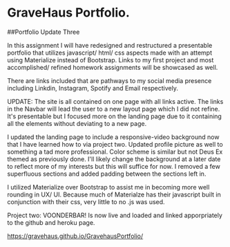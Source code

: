 # GraveHaus Portfolio. 
##Portfolio Update Three

In this assignment I will have redesigned and restructured a presentable portfolio that utilizes javascript/ html/ css aspects made with an attempt using Materialize instead of Bootstrap. Links to my first project and most accomplished/ refined homework assignments will be showcased as well.

There are links included that are pathways to my social media presence including Linkdin, Instagram, Spotify and Email respectively.

UPDATE:
The site is all contained on one page with all links active. The links in the Navbar will lead the user to a new layout page which I did not refine. It's presentable but I focused more on the landing page due to it containing all the elements without deviating to a new page.

I updated the landing page to include a responsive-video background now that I have learned how to via project two. Updated profile picture as well to something a tad more professional. Color scheme is similar but not Deus Ex themed as previously done. I'll likely change the background at a later date to reflect more of my interests but this will suffice for now. I removed a few superfluous sections and added padding between the sections left in.

I utilized Materialize over Bootstrap to assist me in becoming more well rounding in UX/ UI. Because much of Materialze has their javascript built in conjunction with their css, very little to no .js was used. 

Project two: VOONDERBAR! Is now live and loaded and linked apporpriately to the github and heroku page.




https://gravehaus.github.io/GravehausPortfolio/
